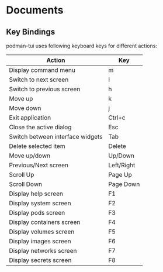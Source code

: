# Documents

## Key Bindings

podman-tui uses following keyboard keys for different actions:

| Action                           | Key        |
| -------------------------------- | ---------- |
| Display command menu             | m          |
| Switch to next screen            | l          |
| Switch to previous screen        | h          |
| Move up                          | k          |
| Move down                        | j          |
| Exit application                 | Ctrl+c     |
| Close the active dialog          | Esc        |
| Switch between interface widgets | Tab        |
| Delete selected item             | Delete     |
| Move up/down                     | Up/Down    |
| Previous/Next screen             | Left/Right |
| Scroll Up                        | Page Up    |
| Scroll Down                      | Page Down  |
| Display help screen              | F1         |
| Display system screen            | F2         |
| Display pods screen              | F3         |
| Display containers screen        | F4         |
| Display volumes screen           | F5         |
| Display images screen            | F6         |
| Display networks screen          | F7         |
| Display secrets screen           | F8         |
